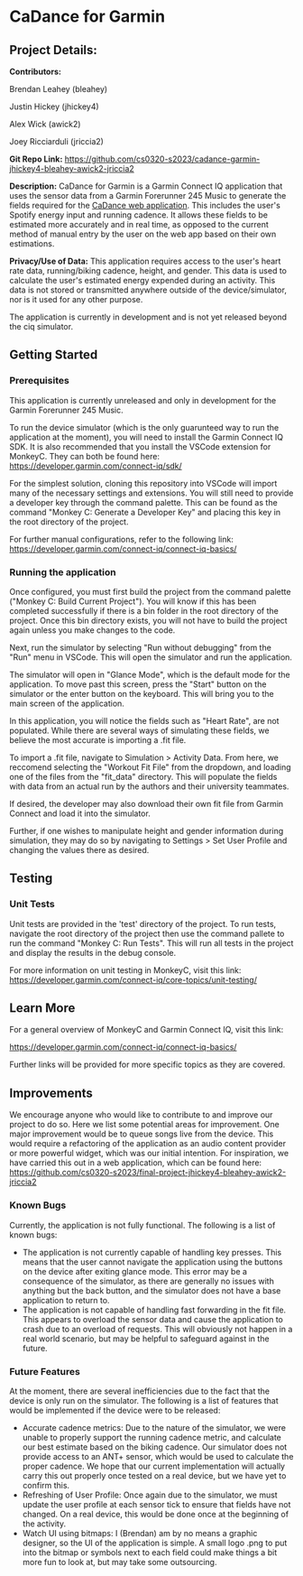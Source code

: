 # CaDance for Garmin

## Project Details:

**Contributors:**

Brendan Leahey (bleahey)

Justin Hickey (jhickey4)

Alex Wick (awick2)

Joey Ricciarduli (jriccia2)

**Git Repo Link:**
https://github.com/cs0320-s2023/cadance-garmin-jhickey4-bleahey-awick2-jriccia2

**Description:**
CaDance for Garmin is a Garmin Connect IQ application that uses the sensor data
from a Garmin Forerunner 245 Music to generate the fields required for the
[CaDance web application](https://github.com/cs0320-s2023/final-project-jhickey4-bleahey-awick2-jriccia2). 
This includes the user's Spotify energy input and running cadence. It allows these fields to be estimated
more accurately and in real time, as opposed to the current method of manual entry by the user on the
web app based on their own estimations.

**Privacy/Use of Data:**
This application requires access to the user's heart rate data, running/biking
cadence, height, and gender. This data is used to calculate the user's
estimated energy expended during an activity. This data is not stored or
transmitted anywhere outside of the device/simulator, nor is it used for any other
purpose.

The application is currently in development and is not yet released
beyond the ciq simulator.

## Getting Started

### Prerequisites

This application is currently unreleased and only in development for the
Garmin Forerunner 245 Music.

To run the device simulator (which is the only guarunteed way to run the
application at the moment), you will need to install the Garmin Connect IQ SDK.
It is also recommended that you install the VSCode extension for MonkeyC.
They can both be found here:
https://developer.garmin.com/connect-iq/sdk/

For the simplest solution, cloning this repository into VSCode will import many
of the necessary settings and extensions. You will still need to provide a
developer key through the command palette. This can be found as the command
"Monkey C: Generate a Developer Key" and placing this key in the root directory
of the project.

For further manual configurations, refer to the following link:
https://developer.garmin.com/connect-iq/connect-iq-basics/

### Running the application

Once configured, you must first build the project from the command palette
("Monkey C: Build Current Project"). You will know if this has been completed
successfully if there is a bin folder in the root directory of the project. Once
this bin directory exists, you will not have to build the project again unless
you make changes to the code.

Next, run the simulator by selecting "Run without debugging"
from the "Run" menu in VSCode. This will open the simulator and run the
application.

The simulator will open in "Glance Mode", which is the default mode for the
application. To move past this screen, press the "Start" button on the simulator
or the enter button on the keyboard. This will bring you to the main screen of
the application.

In this application, you will notice the fields such as "Heart Rate", are
not populated. While there are several ways of simulating these fields, we
believe the most accurate is importing a .fit file.

To import a .fit file, navigate to Simulation > Activity Data. From here, we
reccomend selecting the "Workout Fit File" from the dropdown, and loading one of
the files from the "fit_data" directory. This will populate the fields with
data from an actual run by the authors and their university teammates.

If desired, the developer may also download their own fit file from Garmin
Connect and load it into the simulator.

Further, if one wishes to manipulate height and gender information during
simulation, they may do so by navigating to Settings > Set User Profile and
changing the values there as desired.

## Testing

### Unit Tests

Unit tests are provided in the 'test' directory of the project. To run tests,
navigate the root directory of the project then use the command pallete to run
the command "Monkey C: Run Tests". This will run all tests in the project and
display the results in the debug console.

For more information on unit testing in MonkeyC, visit this link:
https://developer.garmin.com/connect-iq/core-topics/unit-testing/

## Learn More

For a general overview of MonkeyC and Garmin Connect IQ, visit this link:

https://developer.garmin.com/connect-iq/connect-iq-basics/

Further links will be provided for more specific topics as they are covered.

## Improvements

We encourage anyone who would like to contribute to and improve our project to
do so. Here we list some potential areas for improvement. One major improvement
would be to queue songs live from the device. This would require a refactoring
of the application as an audio content provider or more powerful widget, which
was our initial intention. For inspiration, we have carried this out in a web
application, which can be found here:
https://github.com/cs0320-s2023/final-project-jhickey4-bleahey-awick2-jriccia2

### Known Bugs

Currently, the application is not fully functional. The following is a list of
known bugs:

- The application is not currently capable of handling key presses. This means
  that the user cannot navigate the application using the buttons on the device
  after exiting glance mode.
  This error may be a consequence of the simulator, as there are generally no
  issues with anything but the back button, and the simulator does not have a
  base application to return to.
- The application is not capable of handling fast forwarding in the fit file.
  This appears to overload the sensor data and cause the application to crash
  due to an overload of requests. This will obviously not happen in a real
  world scenario, but may be helpful to safeguard against in the future.

### Future Features

At the moment, there are several inefficiencies due to the fact that the device
is only run on the simulator. The following is a list of features that would be
implemented if the device were to be released:

- Accurate cadence metrics: Due to the nature of the simulator, we were unable
  to properly support the running cadence metric, and calculate our best
  estimate based on the biking cadence. Our simulator does not provide access
  to an ANT+ sensor, which would be used to calculate the proper cadence. We hope
  that our current implementation will actually carry this out properly once
  tested on a real device, but we have yet to confirm this.
- Refreshing of User Profile: Once again due to the simulator, we must update
  the user profile at each sensor tick to ensure that fields have not changed.
  On a real device, this would be done once at the beginning of the activity.
- Watch UI using bitmaps: I (Brendan) am by no means a graphic designer, so the
  UI of the application is simple. A small logo .png to put into the
  bitmap or symbols next to each field could make things a bit more fun to look
  at, but may take some outsourcing.
